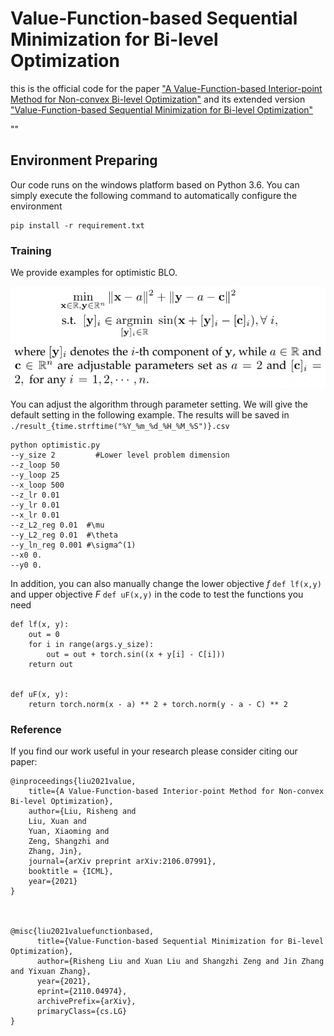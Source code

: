 # Value-Function-based Sequential Minimization for Bi-level Optimization
this is the official code for the paper ["A Value-Function-based Interior-point Method for Non-convex Bi-level Optimization"](https://icml.cc/virtual/2021/poster/9581) and its extended version ["Value-Function-based Sequential Minimization for Bi-level Optimization"](https://arxiv.org/abs/2110.04974)

 ""

## Environment Preparing

Our code runs on the windows platform based on Python 3.6. You can simply execute the following command to automatically configure the environment

```
pip install -r requirement.txt
```

### Training

We provide examples for optimistic BLO.<br>

<div align=center>
  
![optimistic BLO](eq20.png)
</div>

You can adjust the algorithm through parameter setting. We will give the default setting in the following example.
The results will be saved in `./result_{time.strftime("%Y_%m_%d_%H_%M_%S")}.csv`
```
python optimistic.py
--y_size 2         #Lower level problem dimension
--z_loop 50
--y_loop 25
--x_loop 500
--z_lr 0.01
--y_lr 0.01
--x_lr 0.01
--z_L2_reg 0.01  #\mu
--y_L2_reg 0.01  #\theta
--y_ln_reg 0.001 #\sigma^(1)
--x0 0.
--y0 0.
  ```
  In addition, you can also manually change the lower objective *f* ``def lf(x,y)`` and upper objective *F* ``def uF(x,y)`` in the code to test the functions you need
```
def lf(x, y):
    out = 0
    for i in range(args.y_size):
        out = out + torch.sin((x + y[i] - C[i]))
    return out


def uF(x, y):
    return torch.norm(x - a) ** 2 + torch.norm(y - a - C) ** 2

```
  
  
  
### Reference

If you find our work useful in your research please consider citing our paper:

```
@inproceedings{liu2021value,
	title={A Value-Function-based Interior-point Method for Non-convex Bi-level Optimization},
	author={Liu, Risheng and 
	Liu, Xuan and 
	Yuan, Xiaoming and 
	Zeng, Shangzhi and 
	Zhang, Jin},
	journal={arXiv preprint arXiv:2106.07991},
	booktitle = {ICML},
	year={2021}
}



@misc{liu2021valuefunctionbased,
      title={Value-Function-based Sequential Minimization for Bi-level Optimization}, 
      author={Risheng Liu and Xuan Liu and Shangzhi Zeng and Jin Zhang and Yixuan Zhang},
      year={2021},
      eprint={2110.04974},
      archivePrefix={arXiv},
      primaryClass={cs.LG}
}
```
